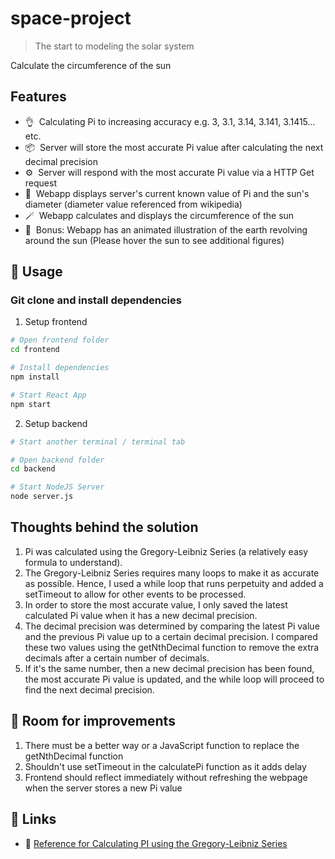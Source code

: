 # space-project

> The start to modeling the solar system

Calculate the circumference of the sun

## Features

- 👌&nbsp; Calculating Pi to increasing accuracy e.g. 3, 3.1, 3.14, 3.141, 3.1415... etc.
- 📦&nbsp; Server will store the most accurate Pi value after calculating the next decimal precision
- ⚙️&nbsp; Server will respond with the most accurate Pi value via a HTTP Get request
- 🎨&nbsp; Webapp displays server's current known value of Pi and the sun's diameter (diameter value referenced from wikipedia)
- 🪄&nbsp; Webapp calculates and displays the circumference of the sun
- 🚀&nbsp; Bonus: Webapp has an animated illustration of the earth revolving around the sun (Please hover the sun to see additional figures)

## 🚀 Usage

### Git clone and install dependencies

1. Setup frontend

```sh
# Open frontend folder
cd frontend

# Install dependencies
npm install

# Start React App 
npm start
```

2. Setup backend

```sh
# Start another terminal / terminal tab

# Open backend folder
cd backend

# Start NodeJS Server 
node server.js
```

## Thoughts behind the solution

1. Pi was calculated using the Gregory-Leibniz Series (a relatively easy formula to understand).
2. The Gregory-Leibniz Series requires many loops to make it as accurate as possible. Hence, I used a while loop that runs perpetuity and added a setTimeout to allow for other events to be processed.
3. In order to store the most accurate value, I only saved the latest calculated Pi value when it has a new decimal precision.
4. The decimal precision was determined by comparing the latest Pi value and the previous Pi value up to a certain decimal precision. I compared these two values using the getNthDecimal function to remove the extra decimals after a certain number of decimals.
5. If it's the same number, then a new decimal precision has been found, the most accurate Pi value is updated, and the while loop will proceed to find the next decimal precision.

## 📖 Room for improvements

1. There must be a better way or a JavaScript function to replace the getNthDecimal function 
2. Shouldn't use setTimeout in the calculatePi function as it adds delay
3. Frontend should reflect immediately without refreshing the webpage when the server stores a new Pi value

## 🔗 Links
- 📘 [Reference for Calculating PI using the Gregory-Leibniz Series](https://www.wikihow.com/Calculate-Pi#:~:text=Use%20the%20formula.,result%20should%20be%20roughly%203.14)